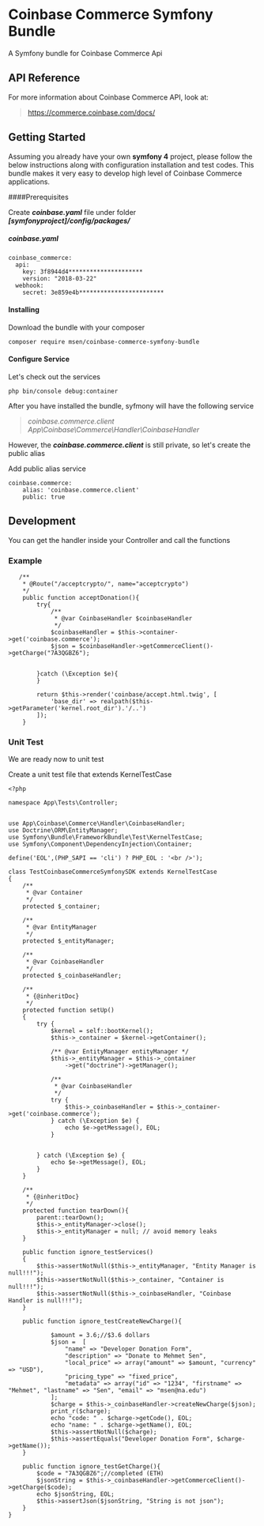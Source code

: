 # Coinbase Commerce Symfony Bundle

A Symfony bundle for Coinbase Commerce Api 

## API Reference

For more information about Coinbase Commerce API, look at:
 
> https://commerce.coinbase.com/docs/

## Getting Started

Assuming you already have your own **symfony 4** project, please follow the below instructions along with configuration installation and test codes.
This bundle makes it very easy to develop high level of Coinbase Commerce applications. 

####Prerequisites

Create **_coinbase.yaml_** file under folder **_[symfonyproject]/config/packages/_**  

##### coinbase.yaml

```
coinbase_commerce:
  api:
    key: 3f8944d4*********************
    version: "2018-03-22"
  webhook:
    secret: 3e859e4b************************
```



#### Installing

Download the bundle with your composer

```
composer require msen/coinbase-commerce-symfony-bundle
```

#### Configure Service

Let's check out the services

```
php bin/console debug:container
```


After you have installed the bundle, syfmony will have the following service
> _coinbase.commerce.client    App\Coinbase\Commerce\Handler\CoinbaseHandler_ 


However, the _**coinbase.commerce.client**_ is still private, so let's create the public alias

Add public alias service
```
coinbase.commerce:
    alias: 'coinbase.commerce.client'
    public: true
```

## Development

You can get the handler inside your Controller and call the functions

### Example

```
   /**
    * @Route("/acceptcrypto/", name="acceptcrypto")
    */
    public function acceptDonation(){
        try{
            /**
             * @var CoinbaseHandler $coinbaseHandler
             */
            $coinbaseHandler = $this->container->get('coinbase.commerce');
            $json = $coinbaseHandler->getCommerceClient()->getCharge("7A3QGBZ6");


        }catch (\Exception $e){
        }

        return $this->render('coinbase/accept.html.twig', [
            'base_dir' => realpath($this->getParameter('kernel.root_dir').'/..')
        ]);
    }
```



### Unit Test

We are ready now to unit test 

Create a unit test file that extends KernelTestCase

```
<?php

namespace App\Tests\Controller;


use App\Coinbase\Commerce\Handler\CoinbaseHandler;
use Doctrine\ORM\EntityManager;
use Symfony\Bundle\FrameworkBundle\Test\KernelTestCase;
use Symfony\Component\DependencyInjection\Container;

define('EOL',(PHP_SAPI == 'cli') ? PHP_EOL : '<br />');

class TestCoinbaseCommerceSymfonySDK extends KernelTestCase
{
    /**
     * @var Container
     */
    protected $_container;

    /**
     * @var EntityManager
     */
    protected $_entityManager;

    /**
     * @var CoinbaseHandler
     */
    protected $_coinbaseHandler;

    /**
     * {@inheritDoc}
     */
    protected function setUp()
    {
        try {
            $kernel = self::bootKernel();
            $this->_container = $kernel->getContainer();

            /** @var EntityManager entityManager */
            $this->_entityManager = $this->_container
                ->get("doctrine")->getManager();

            /**
             * @var CoinbaseHandler
             */
            try {
                $this->_coinbaseHandler = $this->_container->get('coinbase.commerce');
            } catch (\Exception $e) {
                echo $e->getMessage(), EOL;
            }


        } catch (\Exception $e) {
            echo $e->getMessage(), EOL;
        }
    }

    /**
     * {@inheritDoc}
     */
    protected function tearDown(){
        parent::tearDown();
        $this->_entityManager->close();
        $this->_entityManager = null; // avoid memory leaks
    }

    public function ignore_testServices()
    {
        $this->assertNotNull($this->_entityManager, "Entity Manager is null!!!");
        $this->assertNotNull($this->_container, "Container is null!!!");
        $this->assertNotNull($this->_coinbaseHandler, "Coinbase Handler is null!!!");
    }
    
    public function ignore_testCreateNewCharge(){
    
            $amount = 3.6;//$3.6 dollars
            $json =  [
                "name" => "Developer Donation Form",
                "description" => "Donate to Mehmet Sen",
                "local_price" => array("amount" => $amount, "currency" => "USD"),
                "pricing_type" => "fixed_price",
                "metadata" => array("id" => "1234", "firstname" => "Mehmet", "lastname" => "Sen", "email" => "msen@na.edu")
            ];
            $charge = $this->_coinbaseHandler->createNewCharge($json);
            print_r($charge);
            echo "code: " . $charge->getCode(), EOL;
            echo "name: " . $charge->getName(), EOL;
            $this->assertNotNull($charge);
            $this->assertEquals("Developer Donation Form", $charge->getName());
    }

    public function ignore_testGetCharge(){
        $code = "7A3QGBZ6";//completed (ETH)
        $jsonString = $this->_coinbaseHandler->getCommerceClient()->getCharge($code);
        echo $jsonString, EOL;
        $this->assertJson($jsonString, "String is not json");
    }
}
```

